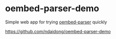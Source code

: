 # oembed-parser-demo
Simple web app for trying [oembed-parser](https://github.com/ndaidong/oembed-parser) quickly

https://github.com/ndaidong/oembed-parser-demo
